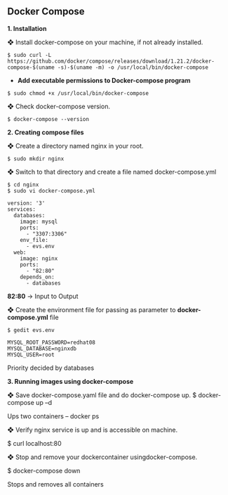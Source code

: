 ## Docker Compose

**1. Installation**

❖ Install docker-compose on your machine, if not already installed.

```
$ sudo curl -L https://github.com/docker/compose/releases/download/1.21.2/docker-compose-$(uname -s)-$(uname -m) -o /usr/local/bin/docker-compose
```

* **Add executable permissions to Docker-compose program**

```
$ sudo chmod +x /usr/local/bin/docker-compose
```

❖ Check docker-compose version.

```
$ docker-compose --version
```

**2. Creating compose files**

❖ Create a directory named nginx in your root.
```
$ sudo mkdir nginx
```
❖ Switch to that directory and create a file named docker-compose.yml
```
$ cd nginx
$ sudo vi docker-compose.yml
```

```
version: '3'
services:
  databases:
    image: mysql
    ports:
      - "3307:3306"
    env_file:
      - evs.env    
  web:
    image: nginx    
    ports:
      - "82:80" 
    depends_on:
      - databases
```

**82:80** -> Input to Output

❖ Create the environment file for passing as parameter to **docker-compose.yml** file
```
$ gedit evs.env
```
```
MYSQL_ROOT_PASSWORD=redhat08
MYSQL_DATABASE=nginxdb
MYSQL_USER=root
```

Priority decided by databases

**3. Running images using docker-compose**

❖	Save docker-compose.yaml file and do docker-compose up.
$ docker-compose up –d

Ups two containers – docker ps

❖	Verify nginx service is up and is accessible on machine.

$ curl localhost:80

❖	Stop and remove your dockercontainer usingdocker-compose.

$ docker-compose down

Stops and removes all containers
